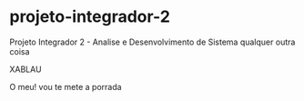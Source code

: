 # projeto-integrador-2
Projeto Integrador 2 - Analise e Desenvolvimento de Sistema
qualquer outra coisa

XABLAU

O meu! vou te mete a porrada 

